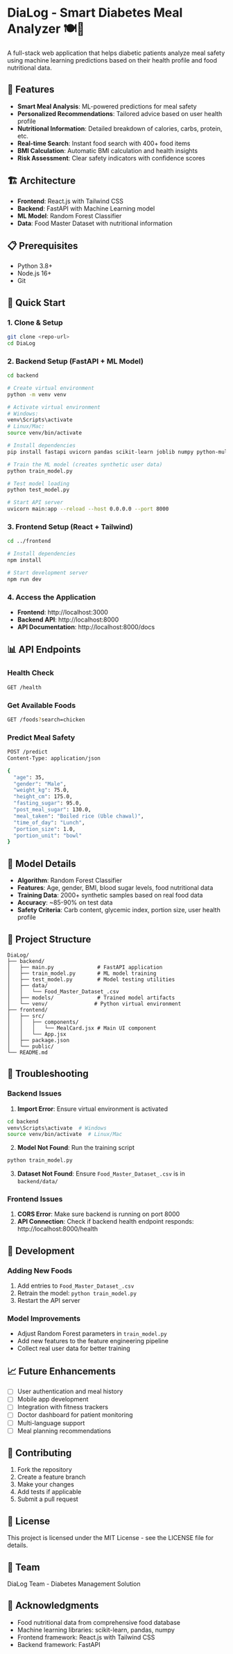 # DiaLog - Smart Diabetes Meal Analyzer 🍽️💊

A full-stack web application that helps diabetic patients analyze meal safety using machine learning predictions based on their health profile and food nutritional data.

## 🌟 Features

- **Smart Meal Analysis**: ML-powered predictions for meal safety
- **Personalized Recommendations**: Tailored advice based on user health profile  
- **Nutritional Information**: Detailed breakdown of calories, carbs, protein, etc.
- **Real-time Search**: Instant food search with 400+ food items
- **BMI Calculation**: Automatic BMI calculation and health insights
- **Risk Assessment**: Clear safety indicators with confidence scores

## 🏗️ Architecture

- **Frontend**: React.js with Tailwind CSS
- **Backend**: FastAPI with Machine Learning model
- **ML Model**: Random Forest Classifier
- **Data**: Food Master Dataset with nutritional information

## 📋 Prerequisites

- Python 3.8+ 
- Node.js 16+
- Git

## 🚀 Quick Start

### 1. Clone & Setup
```bash
git clone <repo-url>
cd DiaLog
```

### 2. Backend Setup (FastAPI + ML Model)
```bash
cd backend

# Create virtual environment
python -m venv venv

# Activate virtual environment
# Windows:
venv\Scripts\activate
# Linux/Mac:
source venv/bin/activate

# Install dependencies
pip install fastapi uvicorn pandas scikit-learn joblib numpy python-multipart

# Train the ML model (creates synthetic user data)
python train_model.py

# Test model loading
python test_model.py

# Start API server
uvicorn main:app --reload --host 0.0.0.0 --port 8000
```

### 3. Frontend Setup (React + Tailwind)
```bash
cd ../frontend

# Install dependencies
npm install

# Start development server
npm run dev
```

### 4. Access the Application
- **Frontend**: http://localhost:3000
- **Backend API**: http://localhost:8000
- **API Documentation**: http://localhost:8000/docs

## 📊 API Endpoints

### Health Check
```bash
GET /health
```

### Get Available Foods
```bash
GET /foods?search=chicken
```

### Predict Meal Safety
```bash
POST /predict
Content-Type: application/json

{
  "age": 35,
  "gender": "Male",
  "weight_kg": 75.0,
  "height_cm": 175.0,
  "fasting_sugar": 95.0,
  "post_meal_sugar": 130.0,
  "meal_taken": "Boiled rice (Uble chawal)",
  "time_of_day": "Lunch",
  "portion_size": 1.0,
  "portion_unit": "bowl"
}
```

## 🧪 Model Details

- **Algorithm**: Random Forest Classifier
- **Features**: Age, gender, BMI, blood sugar levels, food nutritional data
- **Training Data**: 2000+ synthetic samples based on real food data
- **Accuracy**: ~85-90% on test data
- **Safety Criteria**: Carb content, glycemic index, portion size, user health profile

## 📁 Project Structure

```
DiaLog/
├── backend/
│   ├── main.py              # FastAPI application
│   ├── train_model.py       # ML model training
│   ├── test_model.py        # Model testing utilities
│   ├── data/
│   │   └── Food_Master_Dataset_.csv
│   ├── models/              # Trained model artifacts
│   └── venv/               # Python virtual environment
├── frontend/
│   ├── src/
│   │   ├── components/
│   │   │   └── MealCard.jsx # Main UI component
│   │   └── App.jsx
│   ├── package.json
│   └── public/
└── README.md
```

## 🔧 Troubleshooting

### Backend Issues

1. **Import Error**: Ensure virtual environment is activated
```bash
cd backend
venv\Scripts\activate  # Windows
source venv/bin/activate  # Linux/Mac
```

2. **Model Not Found**: Run the training script
```bash
python train_model.py
```

3. **Dataset Not Found**: Ensure `Food_Master_Dataset_.csv` is in `backend/data/`

### Frontend Issues

1. **CORS Error**: Make sure backend is running on port 8000
2. **API Connection**: Check if backend health endpoint responds: http://localhost:8000/health

## 🚧 Development

### Adding New Foods
1. Add entries to `Food_Master_Dataset_.csv`
2. Retrain the model: `python train_model.py`
3. Restart the API server

### Model Improvements
- Adjust Random Forest parameters in `train_model.py`
- Add new features to the feature engineering pipeline
- Collect real user data for better training

## 📈 Future Enhancements

- [ ] User authentication and meal history
- [ ] Mobile app development
- [ ] Integration with fitness trackers
- [ ] Doctor dashboard for patient monitoring
- [ ] Multi-language support
- [ ] Meal planning recommendations

## 🤝 Contributing

1. Fork the repository
2. Create a feature branch
3. Make your changes
4. Add tests if applicable
5. Submit a pull request

## 📄 License

This project is licensed under the MIT License - see the LICENSE file for details.

## 👥 Team

DiaLog Team - Diabetes Management Solution

## 🙏 Acknowledgments

- Food nutritional data from comprehensive food database
- Machine learning libraries: scikit-learn, pandas, numpy
- Frontend framework: React.js with Tailwind CSS
- Backend framework: FastAPI
